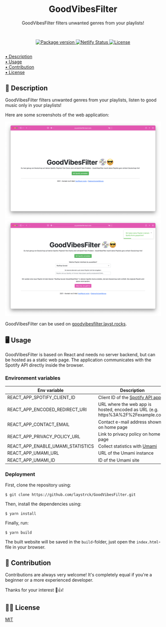 <h1 align="center">GoodVibesFilter</h1>
<p align="center">GoodVibesFilter filters unwanted genres from your playlists!</p>

<br>

<p align="center">
    <a href="https://github.com/laystrck/GoodVibesFilter/blob/master/package.json">
        <img src="https://img.shields.io/github/package-json/v/laystrck/GoodVibesFilter.svg" alt="Package version">
    </a>
    <a href="https://app.netlify.com/sites/peaceful-mestorf-95f4b4/deploys">
        <img src="https://api.netlify.com/api/v1/badges/459b5564-5dc0-43b8-8e5a-3ef01074e83f/deploy-status" alt="Netlify Status">
    </a>
    <a href="https://github.com/laystrck/GoodVibesFilter/blob/master/LICENSE">
        <img src="https://img.shields.io/github/license/laystrck/GoodVibesFilter.svg" alt="License">
    </a>
</p>

##

[• Description](#-description)  
[• Usage](#-usage)  
[• Contribution](#-contribution)  
[• License](#%EF%B8%8F-license)

## 📙 Description

GoodVibesFilter filters unwanted genres from your playlists, listen to good music only in your playlists!

Here are some screenshots of the web application:

<img src=".github/.media/screenshot1.png" alt="Screenshot of the front page">

<img src=".github/.media/screenshot2.png" alt="Screenshot after creating a filtered playlist">

GoodVibesFilter can be used on [goodvibesfilter.layst.rocks](https://goodvibesfilter.layst.rocks).

## 🖥 Usage

GoodVibesFilter is based on React and needs no server backend, but can be hosted as a static web page. The application communicates with the Spotify API directly inside the browser.

### Environment variables

| Env variable                      | Description                                                                      |
| --------------------------------- | -------------------------------------------------------------------------------- |
| REACT_APP_SPOTIFY_CLIENT_ID       | Client ID of the [Spotify API app](https://developer.spotify.com)                |
| REACT_APP_ENCODED_REDIRECT_URI    | URL where the web app is hosted, encoded as URL (e.g. https%3A%2F%2Fexample.com) |
| REACT_APP_CONTACT_EMAIL           | Contact e-mail address shown on home page                                        |
| REACT_APP_PRIVACY_POLICY_URL      | Link to privacy policy on home page                                              |
| REACT_APP_ENABLE_UMAMI_STATISTICS | Collect statistics with [Umami](https://github.com/mikecao/umami)                |
| REACT_APP_UMAMI_URL               | URL of the Umami instance                                                        |
| REACT_APP_UMAMI_ID                | ID of the Umami site                                                             |

### Deployment

First, clone the repository using:

```
$ git clone https://github.com/laystrck/GoodVibesFilter.git
```

Then, install the dependencies using:

```
$ yarn install
```

Finally, run:

```
$ yarn build
```

The built website will be saved in the `build`-folder, just open the `index.html`-file in your browser.

## 🙋‍ Contribution

Contributions are always very welcome! It's completely equal if you're a beginner or a more experienced developer.

Thanks for your interest 🎉👍!

## 👨‍⚖️ License

[MIT](https://github.com/laystrck/GoodVibesFilter/blob/master/LICENSE)
